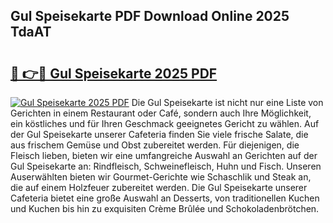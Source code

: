 ## Gul Speisekarte PDF Download Online 2025 TdaAT

# <h2><a href="http://gc8cg7p.nevu.top/?p=Gul+Speisekarte">🔗 👉🔴 Gul Speisekarte 2025 PDF</a></h2>

[![Gul Speisekarte 2025 PDF](https://i.imgur.com/dBaPXMq.png)](http://gc8cg7p.nevu.top/?p=Gul+Speisekarte)
Die Gul Speisekarte ist nicht nur eine Liste von Gerichten in einem Restaurant oder Café, sondern auch Ihre Möglichkeit, ein köstliches und für Ihren Geschmack geeignetes Gericht zu wählen. Auf der Gul Speisekarte unserer Cafeteria finden Sie viele frische Salate, die aus frischem Gemüse und Obst zubereitet werden. Für diejenigen, die Fleisch lieben, bieten wir eine umfangreiche Auswahl an Gerichten auf der Gul Speisekarte an: Rindfleisch, Schweinefleisch, Huhn und Fisch. Unseren Auserwählten bieten wir Gourmet-Gerichte wie Schaschlik und Steak an, die auf einem Holzfeuer zubereitet werden. Die Gul Speisekarte unserer Cafeteria bietet eine große Auswahl an Desserts, von traditionellen Kuchen und Kuchen bis hin zu exquisiten Crème Brûlée und Schokoladenbrötchen.
